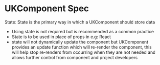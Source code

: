 # UKComponent Spec

State:
    State is the primary way in which a UKComponent should store data
    
- Using state is not required but is recommended as a common practice
- State is to be used in place of props in e.g: React
- state will not dynamically update the component but UKComponent provides an update function which will re-render 
  the component, this will help stop re-renders from occurring when they are not needed and allows further control 
  from component and project developers
